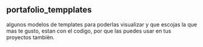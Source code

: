 ## portafolio_tempplates
algunos modelos de templates para  poderlas visualizar y que escojas la que mas te gusto, estan con el
codigo, por que las puedes usar en tus proyectos tambièn.
